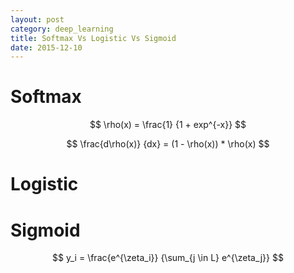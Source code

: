 ```yaml
---
layout: post
category: deep_learning
title: Softmax Vs Logistic Vs Sigmoid
date: 2015-12-10
---
```


# Softmax

$$
\rho(x) = \frac{1} {1 + exp^{-x}}
$$

$$
\frac{d\rho(x)} {dx} = (1 - \rho(x)) * \rho(x)
$$

# Logistic

# Sigmoid

$$
y_i = \frac{e^{\zeta_i}} {\sum_{j \in L} e^{\zeta_j}}
$$